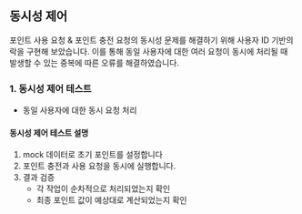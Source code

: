 ## 동시성 제어

포인트 사용 요청 & 포인트 충전 요청의 동시성 문제를 해결하기 위해 사용자 ID 기반의 락을 구현해 보았습니다.
이를 통해 동일 사용자에 대한 여러 요청이 동시에 처리될 때 발생할 수 있는 중복에 따른 오류를 해결하였습니다.

### 1. 동시성 제어 테스트
- 동일 사용자에 대한 동시 요청 처리

#### 동시성 제어 테스트 설명

1. mock 데이터로 초기 포인트를 설정합니다
2. 포인트 충전과 사용 요청을 동시에 실행합니다.
3. 결과 검증
   - 각 작업이 순차적으로 처리되었는지 확인
   - 최종 포인트 값이 예상대로 계산되었는지 확인